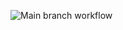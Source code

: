 ![Main branch workflow](https://github.com/galiniliev/go-lang-playground/actions/workflows/main.yml/badge.svg)